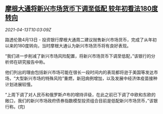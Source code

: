<!--1618309862000-->
[摩根大通将新兴市场货币下调至低配 较年初看法180度转向](https://cn.reuters.com/article/jpmorgan-emrg-currencyies-0413-idCNKBS2C0143)
------

<div><i>2021-04-13T10:03:09Z</i></div><p>路透伦敦4月13日 - 投资银行摩根大通周二建议抛售新兴市场货币，完成了从年初以来的180度转向，当时摩根大通认为新兴市场货币将有良好表现。</p><p>“我们进一步削减了新兴市场风险配置，将新兴市场货币下调至低配，”该银行的分析师在研究报告中称。</p><p>他们列出的理由包括新兴市场可能在很长一段时间内的表现都将逊于美国等发达市场，“大型新兴市场的特殊风险”重燃，新冠病例增加，以及发展中经济体疫苗接种计划进展较慢。</p><p>“上周下调了对人民币和俄罗斯卢布的增持评级，在此之前已下调了中欧和东欧的敞口，我们的新兴市场政府债券指数模型投资组合目前是低配新兴市场货币，”该银行称。(完)</p>
